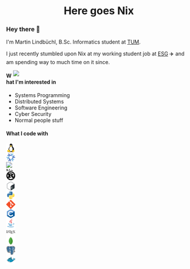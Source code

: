 <h1 align="center">Here goes Nix</h1>

### Hey there 👋 
I'm Martin Lindbüchl, B.Sc. Informatics student at [TUM](https://www.tum.de).

I just recently stumbled upon Nix at my working student job at [ESG](https://esg.de/) ✈️
and am spending way to much time on it since.

[<img align="right" width=485 src="https://github-readme-stats.vercel.app/api?username=Martin-Lndbl&theme=dark&count_private=true&show_icons=true" />](https://github.com/anuraghazra/github-readme-stats)

#### What I'm interested in
* Systems Programming
* Distributed Systems
* Software Engineering
* Cyber Security
* Normal people stuff

#### What I code with
<p align="left"><a href="https://www.rust-lang.org/" title="Rust" style="display:flex;">
<a href="https://www.linux.org/" title="Linux" style="display:flex;">
  <img src="https://raw.githubusercontent.com/devicons/devicon/master/icons/linux/linux-original.svg" alt="Linux" width=25 height=25>
</a>
<a href="https://nixos.org/nix/" title="Nix" style="display:flex;">
  <img src="https://raw.githubusercontent.com/devicons/devicon/master/icons/nixos/nixos-original.svg" alt="Nix" width=25 height=25>
</a>
<a href="https://neovim.io/" title="Neovim" style="display:flex;">
  <img src="https://github.com/neovim/neovim.github.io/blob/master/logos/neovim-mark-flat.svg" alt="Neovim" width=25 height=25>
</a>
<a> <img src="https://raw.githubusercontent.com/devicons/devicon/master/icons/rust/rust-plain.svg" alt="Rust" width=25 height=25>
</a>
<a href="https://www.gnu.org/software/bash/" title="bash" style="display:flex;">
  <img src="https://raw.githubusercontent.com/devicons/devicon/master/icons/bash/bash-original.svg" alt="bash" width=25 height=25>
</a>
<a href="https://www.python.org/" title="Python" style="display:flex;">
  <img src="https://raw.githubusercontent.com/devicons/devicon/master/icons/python/python-original.svg" alt="Python" width=25 height=25>
</a>
<a href="https://git-scm.com/" title="git" style="display:flex;">
  <img src="https://raw.githubusercontent.com/devicons/devicon/master/icons/git/git-original.svg" alt="git" width=25 height=25>
</a>
<a href="https://www.gnu.org/software/c/" title="C" style="display:flex;">
  <img src="https://raw.githubusercontent.com/devicons/devicon/master/icons/c/c-original.svg" alt="C" width=25 height=25>
</a>
<a href="https://www.oracle.com/technetwork/java/index.html" title="Java" style="display:flex;">
  <img src="https://raw.githubusercontent.com/devicons/devicon/master/icons/java/java-original.svg" alt="Java" width=25 height=25>
</a>
<a href="https://www.latex-project.org/" title="LaTeX" style="display:flex;">
  <img src="https://raw.githubusercontent.com/devicons/devicon/master/icons/latex/latex-original.svg" alt="LaTeX" width=25 height=25>
</a>
<a href="https://www.mongodb.com/" title="MongoDB" style="display:flex;">
  <img src="https://raw.githubusercontent.com/devicons/devicon/master/icons/mongodb/mongodb-original.svg" alt="MongoDB" width=25 height=25>
</a>
<a href="https://www.postgresql.org/" title="PostgreSQL" style="display:flex;">
  <img src="https://raw.githubusercontent.com/devicons/devicon/master/icons/postgresql/postgresql-original.svg" alt="PostgreSQL" width=25 height=25>
</a>
<a href="https://docker.com/" title="Docker" style="display:flex;">
  <img src="https://raw.githubusercontent.com/devicons/devicon/master/icons/docker/docker-original.svg" alt="Docker" width=25 height=25>
</a>
</p>
